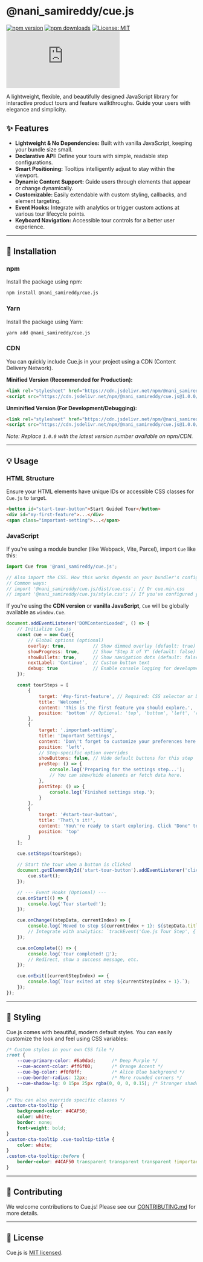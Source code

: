 # @nani_samireddy/cue.js

[![npm version](https://img.shields.io/npm/v/@nani_samireddy/cue.js.svg)](https://www.npmjs.com/package/@nani_samireddy/cue.js)
[![npm downloads](https://img.shields.io/npm/dm/@nani_samireddy/cue.js.svg)](https://www.npmjs.com/package/@nani_samireddy/cue.js)
[![License: MIT](https://img.shields.io/badge/License-MIT-yellow.svg)](https://opensource.org/licenses/MIT)
[![GitHub stars](https://img.shields.io/github/stars/nani-samireddy/cue.js?style=social)](https://github.com/nani-samireddy/cue.js/stargazers)

A lightweight, flexible, and beautifully designed JavaScript library for interactive product tours and feature walkthroughs. Guide your users with elegance and simplicity.

## ✨ Features

* **Lightweight & No Dependencies:** Built with vanilla JavaScript, keeping your bundle size small.
* **Declarative API:** Define your tours with simple, readable step configurations.
* **Smart Positioning:** Tooltips intelligently adjust to stay within the viewport.
* **Dynamic Content Support:** Guide users through elements that appear or change dynamically.
* **Customizable:** Easily extendable with custom styling, callbacks, and element targeting.
* **Event Hooks:** Integrate with analytics or trigger custom actions at various tour lifecycle points.
* **Keyboard Navigation:** Accessible tour controls for a better user experience.

---

## 🚀 Installation

### npm

Install the package using npm:

```bash
npm install @nani_samireddy/cue.js
````

### Yarn

Install the package using Yarn:

```bash
yarn add @nani_samireddy/cue.js
```

### CDN

You can quickly include Cue.js in your project using a CDN (Content Delivery Network).

**Minified Version (Recommended for Production):**

```html
<link rel="stylesheet" href="https://cdn.jsdelivr.net/npm/@nani_samireddy/cue.js@1.0.0/dist/cue.min.css">
<script src="https://cdn.jsdelivr.net/npm/@nani_samireddy/cue.js@1.0.0/dist/cue.min.js"></script>
```

**Unminified Version (For Development/Debugging):**

```html
<link rel="stylesheet" href="https://cdn.jsdelivr.net/npm/@nani_samireddy/cue.js@1.0.0/dist/cue.css">
<script src="https://cdn.jsdelivr.net/npm/@nani_samireddy/cue.js@1.0.0/dist/cue.umd.js"></script>
```

*Note: Replace `1.0.0` with the latest version number available on npm/CDN.*

-----

## 💡 Usage

### HTML Structure

Ensure your HTML elements have unique IDs or accessible CSS classes for `Cue.js` to target.

```html
<button id="start-tour-button">Start Guided Tour</button>
<div id="my-first-feature">...</div>
<span class="important-setting">...</span>
```

### JavaScript

If you're using a module bundler (like Webpack, Vite, Parcel), import `Cue` like this:

```javascript
import Cue from '@nani_samireddy/cue.js';

// Also import the CSS. How this works depends on your bundler's configuration.
// Common ways:
// import '@nani_samireddy/cue.js/dist/cue.css'; // Or cue.min.css
// import '@nani_samireddy/cue.js/style.css'; // If you've configured your bundler to look in src/ for 'style.css'
```

If you're using the **CDN version** or **vanilla JavaScript**, `Cue` will be globally available as `window.Cue`.

```javascript
document.addEventListener('DOMContentLoaded', () => {
    // Initialize Cue.js
    const cue = new Cue({
        // Global options (optional)
        overlay: true,          // Show dimmed overlay (default: true)
        showProgress: true,     // Show "Step X of Y" (default: false)
        showBullets: true,      // Show navigation dots (default: false)
        nextLabel: 'Continue',  // Custom button text
        debug: true             // Enable console logging for development
    });

    const tourSteps = [
        {
            target: '#my-first-feature', // Required: CSS selector or DOM element
            title: 'Welcome!',
            content: 'This is the first feature you should explore.',
            position: 'bottom' // Optional: 'top', 'bottom', 'left', 'right', 'center', 'auto'
        },
        {
            target: '.important-setting',
            title: 'Important Settings',
            content: 'Don\'t forget to customize your preferences here.',
            position: 'left',
            // Step-specific option overrides
            showButtons: false, // Hide default buttons for this step
            preStep: () => {
                console.log('Preparing for the settings step...');
                // You can show/hide elements or fetch data here.
            },
            postStep: () => {
                console.log('Finished settings step.');
            }
        },
        {
            target: '#start-tour-button',
            title: 'That\'s it!',
            content: 'You\'re ready to start exploring. Click "Done" to finish the tour.',
            position: 'top'
        }
    ];

    cue.setSteps(tourSteps);

    // Start the tour when a button is clicked
    document.getElementById('start-tour-button').addEventListener('click', () => {
        cue.start();
    });

    // --- Event Hooks (Optional) ---
    cue.onStart(() => {
        console.log('Tour started!');
    });

    cue.onChange((stepData, currentIndex) => {
        console.log(`Moved to step ${currentIndex + 1}: ${stepData.title}`);
        // Integrate with analytics: `trackEvent('Cue.js Tour Step', { step: currentIndex + 1, title: stepData.title });`
    });

    cue.onComplete(() => {
        console.log('Tour completed! 🎉');
        // Redirect, show a success message, etc.
    });

    cue.onExit((currentStepIndex) => {
        console.log(`Tour exited at step ${currentStepIndex + 1}.`);
    });
});
```

-----

## 🎨 Styling

Cue.js comes with beautiful, modern default styles. You can easily customize the look and feel using CSS variables:

```css
/* Custom styles in your own CSS file */
:root {
    --cue-primary-color: #6a0dad;      /* Deep Purple */
    --cue-accent-color: #ff6f00;       /* Orange Accent */
    --cue-bg-color: #f0f8ff;           /* Alice Blue background */
    --cue-border-radius: 12px;         /* More rounded corners */
    --cue-shadow-lg: 0 15px 25px rgba(0, 0, 0, 0.15); /* Stronger shadow */
}

/* You can also override specific classes */
.custom-cta-tooltip {
    background-color: #4CAF50;
    color: white;
    border: none;
    font-weight: bold;
}
.custom-cta-tooltip .cue-tooltip-title {
    color: white;
}
.custom-cta-tooltip::before {
    border-color: #4CAF50 transparent transparent transparent !important;
}
```

-----

## 🤝 Contributing

We welcome contributions to Cue.js\! Please see our [CONTRIBUTING.md](./CONTRIBUTING.md) for more details.

-----

## 📄 License

Cue.js is [MIT licensed](https://www.google.com/search?q=LICENSE).

